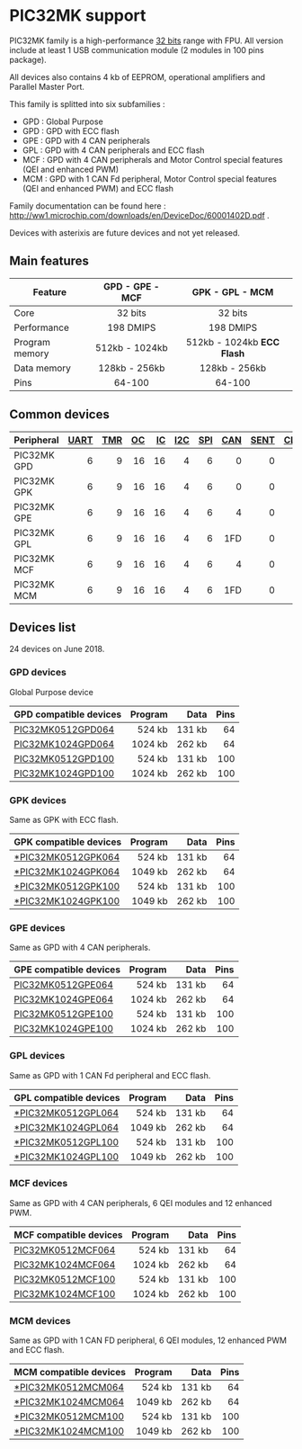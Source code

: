 # PIC32MK support

PIC32MK family is a high-performance [32 bits](../pic32/README.md) range with FPU. All version include at least 1 USB communication module (2 modules in 100 pins package).

All devices also contains 4 kb of EEPROM, operational amplifiers and Parallel Master Port.

This family is splitted into six subfamilies :

* GPD : Global Purpose
* GPD : GPD with ECC flash
* GPE : GPD with 4 CAN peripherals
* GPL : GPD with 4 CAN peripherals and ECC flash
* MCF : GPD with 4 CAN peripherals and Motor Control special features (QEI and enhanced PWM)
* MCM : GPD with 1 CAN Fd peripheral, Motor Control special features (QEI and enhanced PWM) and ECC flash

Family documentation can be found here : http://ww1.microchip.com/downloads/en/DeviceDoc/60001402D.pdf .

Devices with asterixis are future devices and not yet released.

## Main features

|Feature|GPD - GPE - MCF|GPK - GPL - MCM|
|-------|:------:|:------:|
|Core|32 bits|32 bits|
|Performance|198 DMIPS|198 DMIPS|
|Program memory|512kb - 1024kb|512kb - 1024kb **ECC Flash**|
|Data memory|128kb - 256kb|128kb - 256kb|
|Pins|64-100|64-100|

## Common devices

|Peripheral      |[UART][1]|[TMR][2] |[OC][3]  |[IC][4]  |[I2C][5] |[SPI][6] |[CAN][7] |[SENT][8]|[CLC][9] |[QEI][10] |[PWM][11] |[MCCP][12]|[SCCP][12]|
|:---------------|--------:|--------:|--------:|--------:|--------:|--------:|--------:|--------:|--------:|---------:|---------:|---------:|---------:|
|PIC32MK GPD     |        6|        9|       16|       16|        4|        6|        0|        0|        0|         0|         0|         0|         0|
|PIC32MK GPK     |        6|        9|       16|       16|        4|        6|        0|        0|        0|         0|         0|         0|         0|
|PIC32MK GPE     |        6|        9|       16|       16|        4|        6|        4|        0|        0|         0|         0|         0|         0|
|PIC32MK GPL     |        6|        9|       16|       16|        4|        6|      1FD|        0|        0|         0|         0|         0|         0|
|PIC32MK MCF     |        6|        9|       16|       16|        4|        6|        4|        0|        0|         6|        12|         0|         0|
|PIC32MK MCM     |        6|        9|       16|       16|        4|        6|      1FD|        0|        0|         6|        12|         0|         0|

[1]: ../../driver/uart
[2]: ../../driver/timer
[3]: ../../driver/oc
[4]: ../../driver/ic
[5]: ../../driver/i2c
[6]: ../../driver/spi
[7]: ../../driver/can
[8]: ../../driver/sent
[9]: ../../driver/clc
[10]: ../../driver/qei
[11]: ../../driver/pwm
[12]: ../../driver/mccp

## Devices list

24 devices on June 2018.

### GPD devices

Global Purpose device

|GPD compatible devices|Program|Data|Pins|
|---------|--:|--:|--:|
|[PIC32MK0512GPD064](http://microchip.com/wwwproducts/en/PIC32MK0512GPD064)| 524 kb|131 kb| 64|
|[PIC32MK1024GPD064](http://microchip.com/wwwproducts/en/PIC32MK1024GPD064)|1024 kb|262 kb| 64|
|[PIC32MK0512GPD100](http://microchip.com/wwwproducts/en/PIC32MK0512GPD100)| 524 kb|131 kb|100|
|[PIC32MK1024GPD100](http://microchip.com/wwwproducts/en/PIC32MK1024GPD100)|1024 kb|262 kb|100|

### GPK devices

Same as GPK with ECC flash.

|GPK compatible devices|Program|Data|Pins|
|---------|--:|--:|--:|
|[*PIC32MK0512GPK064](http://microchip.com/wwwproducts/en/PIC32MK0512GPK064)| 524 kb| 131 kb| 64|
|[*PIC32MK1024GPK064](http://microchip.com/wwwproducts/en/PIC32MK1024GPK064)|1049 kb| 262 kb| 64|
|[*PIC32MK0512GPK100](http://microchip.com/wwwproducts/en/PIC32MK0512GPK100)| 524 kb| 131 kb|100|
|[*PIC32MK1024GPK100](http://microchip.com/wwwproducts/en/PIC32MK1024GPK100)|1049 kb| 262 kb|100|

### GPE devices

Same as GPD with 4 CAN peripherals.

|GPE compatible devices|Program|Data|Pins|
|---------|--:|--:|--:|
|[PIC32MK0512GPE064](http://microchip.com/wwwproducts/en/PIC32MK0512GPE064)| 524 kb|131 kb| 64|
|[PIC32MK1024GPE064](http://microchip.com/wwwproducts/en/PIC32MK1024GPE064)|1024 kb|262 kb| 64|
|[PIC32MK0512GPE100](http://microchip.com/wwwproducts/en/PIC32MK0512GPE100)| 524 kb|131 kb|100|
|[PIC32MK1024GPE100](http://microchip.com/wwwproducts/en/PIC32MK1024GPE100)|1024 kb|262 kb|100|

### GPL devices

Same as GPD with 1 CAN Fd peripheral and ECC flash.

|GPL compatible devices|Program|Data|Pins|
|---------|--:|--:|--:|
|[*PIC32MK0512GPL064](http://microchip.com/wwwproducts/en/PIC32MK0512GPL064)| 524 kb| 131 kb| 64|
|[*PIC32MK1024GPL064](http://microchip.com/wwwproducts/en/PIC32MK1024GPL064)|1049 kb| 262 kb| 64|
|[*PIC32MK0512GPL100](http://microchip.com/wwwproducts/en/PIC32MK0512GPL100)| 524 kb| 131 kb|100|
|[*PIC32MK1024GPL100](http://microchip.com/wwwproducts/en/PIC32MK1024GPL100)|1049 kb| 262 kb|100|


### MCF devices

Same as GPD with 4 CAN peripherals, 6 QEI modules and 12 enhanced PWM.

|MCF compatible devices|Program|Data|Pins|
|---------|--:|--:|--:|
|[PIC32MK0512MCF064](http://microchip.com/wwwproducts/en/PIC32MK0512MCF064)| 524 kb|131 kb| 64|
|[PIC32MK1024MCF064](http://microchip.com/wwwproducts/en/PIC32MK1024MCF064)|1024 kb|262 kb| 64|
|[PIC32MK0512MCF100](http://microchip.com/wwwproducts/en/PIC32MK0512MCF100)| 524 kb|131 kb|100|
|[PIC32MK1024MCF100](http://microchip.com/wwwproducts/en/PIC32MK1024MCF100)|1024 kb|262 kb|100|

### MCM devices

Same as GPD with 1 CAN FD peripheral, 6 QEI modules, 12 enhanced PWM and ECC flash.

|MCM compatible devices|Program|Data|Pins|
|---------|--:|--:|--:|
|[*PIC32MK0512MCM064](http://microchip.com/wwwproducts/en/PIC32MK0512MCM064)| 524 kb| 131 kb| 64|
|[*PIC32MK1024MCM064](http://microchip.com/wwwproducts/en/PIC32MK1024MCM064)|1049 kb| 262 kb| 64|
|[*PIC32MK0512MCM100](http://microchip.com/wwwproducts/en/PIC32MK0512MCM100)| 524 kb| 131 kb|100|
|[*PIC32MK1024MCM100](http://microchip.com/wwwproducts/en/PIC32MK1024MCM100)|1049 kb| 262 kb|100|
